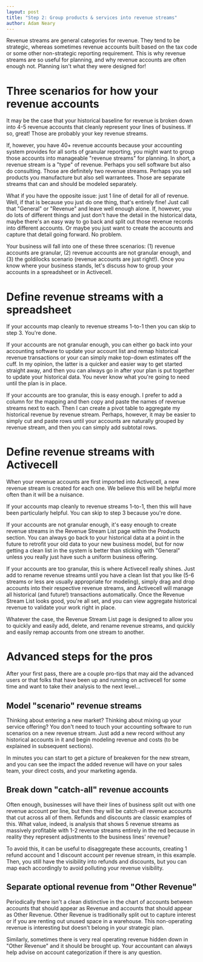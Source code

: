 ```yaml
---
layout: post
title: "Step 2: Group products & services into revenue streams"
author: Adam Neary
---
```


Revenue streams are general categories for revenue. They tend to be strategic, whereas sometimes revenue accounts built based on the tax code or some other non-strategic reporting requirement. This is why revenue streams are so useful for planning, and why revenue accounts are often enough not. Planning isn't what they were designed for!

# Three scenarios for how your revenue accounts

It may be the case that your historical baseline for revenue is broken down into 4-5 revenue accounts that cleanly represent your lines of business. If so, great! Those are probably your key revenue streams.

If, however, you have 40+ revenue accounts because your accounting system provides for all sorts of granular reporting, you might want to group those accounts into manageable "revenue streams" for planning. In short, a revenue stream is a "type" of revenue. Perhaps you sell software but also do consulting. Those are definitely two revenue streams. Perhaps you sell products you manufacture but also sell warrantees. Those are separate streams that can and should be modeled separately. 

What if you have the opposite issue: just 1 line of detail for all of revenue. Well, if that is because you just do one thing, that's entirely fine! Just call that "General" or "Revenue" and leave well enough alone. If, however, you do lots of different things and just don't have the detail in the historical data, maybe there's an easy way to go back and split out those revenue records into different accounts. Or maybe you just want to create the accounts and capture that detail going forward. No problem.

Your business will fall into one of these three scenarios: (1) revenue accounts are granular, (2) revenue accounts are not granular enough, and (3) the goldilocks scenario (revenue accounts are just right!). Once you know where your business stands, let's discuss how to group your accounts in a spreadsheet or in Activecell.

# Define revenue streams with a spreadsheet

If your accounts map cleanly to revenue streams 1-to-1 then you can skip to step 3. You're done.

If your accounts are not granular enough, you can either go back into your accounting software to update your account list and remap historical revenue transactions or your can simply make top-down estimates off the cuff. In my opinion, the latter is a quicker and easier way to get started straight away, and then you can always go in after your plan is put together to update your historical data. You never know what you're going to need until the plan is in place.

If your accounts are too granular, this is easy enough. I prefer to add a column for the mapping and then copy and paste the names of revenue streams next to each. Then I can create a pivot table to aggregate my historical revenue by revenue stream. Perhaps, however, it may be easier to simply cut and paste rows until your accounts are naturally grouped by revenue stream, and then you can simply add subtotal rows.

# Define revenue streams with Activecell

When your revenue accounts are first imported into Activecell, a new revenue stream is created for each one. We believe this will be helpful more often than it will be a nuisance.

If your accounts map cleanly to revenue streams 1-to-1, then this will have been particularly helpful. You can skip to step 3 because you're done.

If your accounts are not granular enough, it's easy enough to create revenue streams in the Revenue Stream List page within the Products section. You can always go back to your historical data at a point in the future to retrofit your old data to your new business model, but for now getting a clean list in the system is better than sticking with "General" unless you really just have such a uniform business offering.

If your accounts are too granular, this is where Activecell really shines. Just add to rename revenue streams until you have a clean list that you like (5-6 streams or less are usually appropriate for modeling), simply drag and drop accounts into their respective revenue streams, and Activecell will manage all historical (and future!) transactions automatically. Once the Revenue Stream List looks good, you're all set, and you can view aggregate historical revenue to validate your work right in place.

Whatever the case, the Revenue Stream List page is designed to allow you to quickly and easily add, delete, and rename revenue streams, and quickly and easily remap accounts from one stream to another.

# Advanced steps for the pros

After your first pass, there are a couple pro-tips that may aid the advanced users or that folks that have been up and running on activecell for some time and want to take their analysis to the next level...

## Model "scenario" revenue streams

Thinking about entering a new market? Thinking about mixing up your service offering? You don't need to touch your accounting software to run scenarios on a new revenue stream. Just add a new record without any historical accounts in it and begin modeling revenue and costs (to be explained in subsequent sections). 

In minutes you can start to get a picture of breakeven for the new stream, and you can see the impact the added revenue will have on your sales team, your direct costs, and your marketing agenda.

## Break down "catch-all" revenue accounts

Often enough, businesses will have their lines of business split out with one revenue account per line, but then they will be catch-all revenue accounts that cut across all of them. Refunds and discounts are classic examples of this. What value, indeed, is analysis that shows 5 revenue streams as massively profitable with 1-2 revenue streams entirely in the red because in reality they represent adjustments to the business lines' revenue?

To avoid this, it can be useful to disaggregate these accounts, creating 1 refund account and 1 discount account per revenue stream, in this example. Then, you still have the visibility into refunds and discounts, but you can map each accordingly to avoid polluting your revenue visibility.
 
## Separate optional revenue from "Other Revenue"

Periodically there isn't a clean distinctive in the chart of accounts between accounts that should appear as Revenue and accounts that should appear as Other Revenue. Other Revenue is traditionally split out to capture interest or if you are renting out unused space in a warehouse. This non-operating revenue is interesting but doesn't belong in your strategic plan.

Similarly, sometimes there is very real operating revenue hidden down in "Other Revenue" and it should be brought up. Your accountant can always help advise on account categorization if there is any question. 